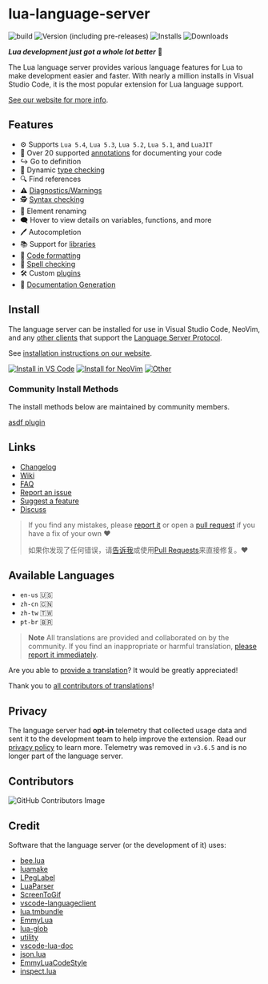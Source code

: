 # lua-language-server

![build](https://img.shields.io/github/actions/workflow/status/LuaLS/lua-language-server/.github%2Fworkflows%2Fbuild.yml)
![Version (including pre-releases)](https://img.shields.io/visual-studio-marketplace/v/sumneko.lua)
![Installs](https://img.shields.io/visual-studio-marketplace/i/sumneko.lua)
![Downloads](https://img.shields.io/visual-studio-marketplace/d/sumneko.lua)


***Lua development just got a whole lot better*** 🧠

The Lua language server provides various language features for Lua to make development easier and faster. With nearly a million installs in Visual Studio Code, it is the most popular extension for Lua language support.

[See our website for more info](https://luals.github.io).

## Features

- ⚙️ Supports `Lua 5.4`, `Lua 5.3`, `Lua 5.2`, `Lua 5.1`, and `LuaJIT`
- 📄 Over 20 supported [annotations](https://luals.github.io/wiki/annotations/) for documenting your code
- ↪ Go to definition
- 🦺 Dynamic [type checking](https://luals.github.io/wiki/type-checking/)
- 🔍 Find references
- ⚠️ [Diagnostics/Warnings](https://luals.github.io/wiki/diagnostics/)
- 🕵️ [Syntax checking](https://luals.github.io/wiki/syntax-errors/)
- 📝 Element renaming
- 🗨️ Hover to view details on variables, functions, and more
- 🖊️ Autocompletion
- 📚 Support for [libraries](https://luals.github.io/wiki/settings/#workspacelibrary)
- 💅 [Code formatting](https://luals.github.io/wiki/formatter/)
- 💬 [Spell checking](https://luals.github.io/wiki/diagnostics/#spell-check)
- 🛠️ Custom [plugins](https://luals.github.io/wiki/plugins/)
- 📖 [Documentation Generation](https://luals.github.io/wiki/export-docs/)

## Install
The language server can be installed for use in Visual Studio Code, NeoVim, and any [other clients](https://microsoft.github.io/language-server-protocol/implementors/tools/) that support the [Language Server Protocol](https://microsoft.github.io/language-server-protocol/).

See [installation instructions on our website](https://luals.github.io/#install).

[![Install in VS Code](https://img.shields.io/badge/VS%20Code-Install-blue?style=for-the-badge&logo=visualstudiocode "Install in VS Code")](https://luals.github.io/#vscode-install)
[![Install for NeoVim](https://img.shields.io/badge/NeoVim-Install-blue?style=for-the-badge&logo=neovim "Install for NeoVim")](https://luals.github.io/#neovim-install)
[![Other](https://img.shields.io/badge/Other-Install-blue?style=for-the-badge&logo=windowsterminal "Install for command line")](https://luals.github.io/#other-install)

### Community Install Methods
The install methods below are maintained by community members.

[asdf plugin](https://github.com/bellini666/asdf-lua-language-server)

## Links
- [Changelog](https://github.com/LuaLS/lua-language-server/blob/master/changelog.md)
- [Wiki](https://luals.github.io/wiki)
- [FAQ](https://luals.github.io/wiki/faq)
- [Report an issue][issues]
- [Suggest a feature][issues]
- [Discuss](https://github.com/LuaLS/lua-language-server/discussions)

> If you find any mistakes, please [report it][issues] or open a [pull request][pulls] if you have a fix of your own ❤️
>
> 如果你发现了任何错误，请[告诉我][issues]或使用[Pull Requests][pulls]来直接修复。❤️

[issues]: https://github.com/LuaLS/lua-language-server/issues
[pulls]: https://github.com/LuaLS/lua-language-server/pulls

## Available Languages

- `en-us` 🇺🇸
- `zh-cn` 🇨🇳
- `zh-tw` 🇹🇼
- `pt-br` 🇧🇷


> **Note**
> All translations are provided and collaborated on by the community. If you find an inappropriate or harmful translation, [please report it immediately](https://github.com/LuaLS/lua-language-server/issues).

Are you able to [provide a translation](https://luals.github.io/wiki/translations)? It would be greatly appreciated!

Thank you to [all contributors of translations](https://github.com/LuaLS/lua-language-server/commits/master/locale)!


## Privacy
The language server had **opt-in** telemetry that collected usage data and sent it to the development team to help improve the extension. Read our [privacy policy](https://luals.github.io/privacy#language-server) to learn more. Telemetry was removed in `v3.6.5` and is no longer part of the language server.


## Contributors
![GitHub Contributors Image](https://contrib.rocks/image?repo=sumneko/lua-language-server)

## Credit
Software that the language server (or the development of it) uses:

* [bee.lua](https://github.com/actboy168/bee.lua)
* [luamake](https://github.com/actboy168/luamake)
* [LPegLabel](https://github.com/sqmedeiros/lpeglabel)
* [LuaParser](https://github.com/LuaLS/LuaParser)
* [ScreenToGif](https://github.com/NickeManarin/ScreenToGif)
* [vscode-languageclient](https://github.com/microsoft/vscode-languageserver-node)
* [lua.tmbundle](https://github.com/textmate/lua.tmbundle)
* [EmmyLua](https://emmylua.github.io)
* [lua-glob](https://github.com/LuaLS/lua-glob)
* [utility](https://github.com/LuaLS/utility)
* [vscode-lua-doc](https://github.com/actboy168/vscode-lua-doc)
* [json.lua](https://github.com/actboy168/json.lua)
* [EmmyLuaCodeStyle](https://github.com/CppCXY/EmmyLuaCodeStyle)
* [inspect.lua](https://github.com/kikito/inspect.lua)
